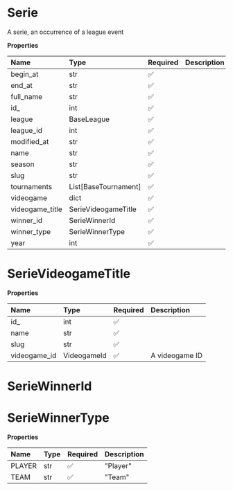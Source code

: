 # Serie

A serie, an occurrence of a league event

**Properties**

| Name            | Type                 | Required | Description |
| :-------------- | :------------------- | :------- | :---------- |
| begin_at        | str                  | ✅       |             |
| end_at          | str                  | ✅       |             |
| full_name       | str                  | ✅       |             |
| id\_            | int                  | ✅       |             |
| league          | BaseLeague           | ✅       |             |
| league_id       | int                  | ✅       |             |
| modified_at     | str                  | ✅       |             |
| name            | str                  | ✅       |             |
| season          | str                  | ✅       |             |
| slug            | str                  | ✅       |             |
| tournaments     | List[BaseTournament] | ✅       |             |
| videogame       | dict                 | ✅       |             |
| videogame_title | SerieVideogameTitle  | ✅       |             |
| winner_id       | SerieWinnerId        | ✅       |             |
| winner_type     | SerieWinnerType      | ✅       |             |
| year            | int                  | ✅       |             |

# SerieVideogameTitle

**Properties**

| Name         | Type        | Required | Description    |
| :----------- | :---------- | :------- | :------------- |
| id\_         | int         | ✅       |                |
| name         | str         | ✅       |                |
| slug         | str         | ✅       |                |
| videogame_id | VideogameId | ✅       | A videogame ID |

# SerieWinnerId

# SerieWinnerType

**Properties**

| Name   | Type | Required | Description |
| :----- | :--- | :------- | :---------- |
| PLAYER | str  | ✅       | "Player"    |
| TEAM   | str  | ✅       | "Team"      |
